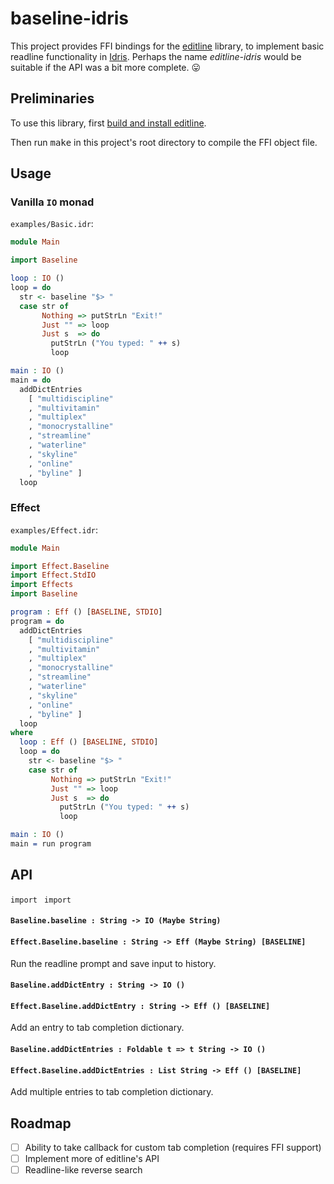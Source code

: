 # baseline-idris

This project provides FFI bindings for the [editline](https://github.com/troglobit/editline) library, to implement basic readline functionality in [Idris](https://github.com/idris-lang). Perhaps the name *editline-idris* would be suitable if the API was a bit more complete. :stuck_out_tongue:

## Preliminaries

To use this library, first [build and install editline](https://github.com/troglobit/editline#build--install).

Then run <kbd>make</kbd> in this project's root directory to compile the FFI object file.

## Usage

### Vanilla `IO` monad

`examples/Basic.idr`:

```idris
module Main

import Baseline

loop : IO ()
loop = do
  str <- baseline "$> "
  case str of
       Nothing => putStrLn "Exit!"
       Just "" => loop
       Just s  => do
         putStrLn ("You typed: " ++ s)
         loop

main : IO ()
main = do
  addDictEntries
    [ "multidiscipline"
    , "multivitamin"
    , "multiplex"
    , "monocrystalline"
    , "streamline"
    , "waterline"
    , "skyline"
    , "online"
    , "byline" ]
  loop
```

### Effect

`examples/Effect.idr`:

```idris
module Main

import Effect.Baseline
import Effect.StdIO
import Effects
import Baseline

program : Eff () [BASELINE, STDIO]
program = do
  addDictEntries
    [ "multidiscipline"
    , "multivitamin"
    , "multiplex"
    , "monocrystalline"
    , "streamline"
    , "waterline"
    , "skyline"
    , "online"
    , "byline" ]
  loop
where
  loop : Eff () [BASELINE, STDIO]
  loop = do
    str <- baseline "$> "
    case str of
         Nothing => putStrLn "Exit!"
         Just "" => loop
         Just s  => do
           putStrLn ("You typed: " ++ s)
           loop

main : IO ()
main = run program
```

## API

`import `
`import `

#### `Baseline.baseline : String -> IO (Maybe String)`
#### `Effect.Baseline.baseline : String -> Eff (Maybe String) [BASELINE]`

Run the readline prompt and save input to history.

#### `Baseline.addDictEntry : String -> IO ()`
#### `Effect.Baseline.addDictEntry : String -> Eff () [BASELINE]`

Add an entry to tab completion dictionary.

#### `Baseline.addDictEntries : Foldable t => t String -> IO ()`
#### `Effect.Baseline.addDictEntries : List String -> Eff () [BASELINE]`

Add multiple entries to tab completion dictionary.

## Roadmap

- [ ] Ability to take callback for custom tab completion (requires FFI support)
- [ ] Implement more of editline's API
- [ ] Readline-like reverse search
